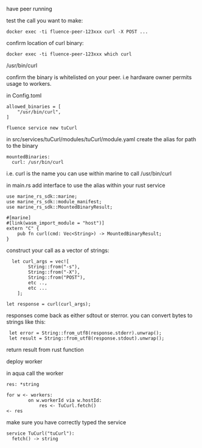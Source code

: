 


have peer running

test the call you want to make: 
```
docker exec -ti fluence-peer-123xxx curl -X POST ...
```
confirm location of curl binary: 
```
docker exec -ti fluence-peer-123xxx which curl
```
/usr/bin/curl

confirm the binary is whitelisted on your peer. 
i.e hardware owner permits usage to workers. 

in Config.toml 
```
allowed_binaries = [
    "/usr/bin/curl",
]
```
```
fluence service new tuCurl 
```
in src/services/tuCurl/modules/tuCurl/module.yaml create the alias for path to the binary
```
mountedBinaries:
  curl: /usr/bin/curl
```
  i.e. curl is the name you can use within marine to call /usr/bin/curl 

in main.rs add interface to use the alias within your rust service
```
use marine_rs_sdk::marine;
use marine_rs_sdk::module_manifest;
use marine_rs_sdk::MountedBinaryResult;

#[marine]
#[link(wasm_import_module = "host")]
extern "C" {
    pub fn curl(cmd: Vec<String>) -> MountedBinaryResult;
}
```
construct your call as a vector of strings: 
```
  let curl_args = vec![
        String::from("-s"),
        String::from("-X"),
        String::from("POST"),
        etc ..,
        etc ...  
    ];

let response = curl(curl_args);
```
responses come back as either sdtout or sterror. you can convert bytes to strings like this: 
```
 let error = String::from_utf8(response.stderr).unwrap();  
 let result = String::from_utf8(response.stdout).unwrap();
```
  return result from rust function 

  deploy worker

in aqua call the worker
```
res: *string

for w <- workers:
        on w.workerId via w.hostId:
            res <- TuCurl.fetch()
<- res
```
make sure you have correctly typed the service 
```
service TuCurl("tuCurl"):
  fetch() -> string
```


  

  
